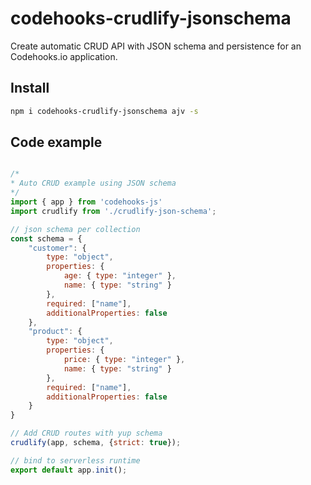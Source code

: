 # codehooks-crudlify-jsonschema
Create automatic CRUD API with JSON schema and persistence for an Codehooks.io application.

## Install
```bash
npm i codehooks-crudlify-jsonschema ajv -s
```

## Code example

```js

/*
* Auto CRUD example using JSON schema
*/
import { app } from 'codehooks-js'
import crudlify from './crudlify-json-schema';

// json schema per collection
const schema = {
    "customer": {
        type: "object",
        properties: {
            age: { type: "integer" },
            name: { type: "string" }
        },
        required: ["name"],
        additionalProperties: false
    },
    "product": {
        type: "object",
        properties: {
            price: { type: "integer" },
            name: { type: "string" }
        },
        required: ["name"],
        additionalProperties: false
    }
}

// Add CRUD routes with yup schema
crudlify(app, schema, {strict: true});

// bind to serverless runtime
export default app.init();

```
